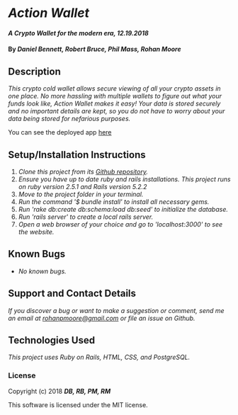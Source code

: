 # _Action Wallet_

#### _A Crypto Wallet for the modern era, 12.19.2018_

#### By **_Daniel Bennett, Robert Bruce, Phil Mass, Rohan Moore_**

## Description

_This crypto cold wallet allows secure viewing of all your crypto assets in one place.  No more hassling with multiple wallets to figure out what your funds look like, Action Wallet makes it easy!  Your data is stored securely and no important details are kept, so you do not have to worry about your data being stored for nefarious purposes._

You can see the deployed app [here](https://action-wallet.herokuapp.com/)

## Setup/Installation Instructions

1. _Clone this project from its [Github repository](https://github.com/entegral/ActionWallet)._
2. _Ensure you have up to date ruby and rails installations.  This project runs on ruby version 2.5.1 and Rails version 5.2.2_
3. _Move to the project folder in your terminal._
4. _Run the command '$ bundle install' to install all necessary gems._
5. _Run 'rake db:create db:schema:load db:seed' to initialize the database._
6. _Run 'rails server' to create a local rails server._
7. _Open a web browser of your choice and go to 'localhost:3000' to see the website._

## Known Bugs

* _No known bugs._

## Support and Contact Details

_If you discover a bug or want to make a suggestion or comment, send me an email at rohanpmoore@gmail.com or file an issue on Github._

## Technologies Used

_This project uses Ruby on Rails, HTML, CSS, and PostgreSQL._

### License

Copyright (c) 2018 **_DB, RB, PM, RM_**

This software is licensed under the MIT license.
